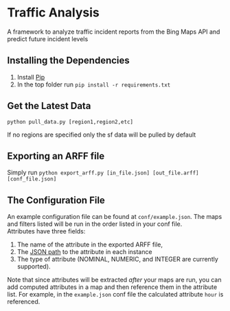 Traffic Analysis
================

A framework to analyze traffic incident reports from the Bing Maps API and predict future incident levels

Installing the Dependencies
-----------
1. Install [Pip](http://www.pip-installer.org/en/latest/installing.html)
2. In the top folder run `pip install -r requirements.txt`

Get the Latest Data
-----------------
    python pull_data.py [region1,region2,etc]
If no regions are specified only the sf data will be pulled by default

Exporting an ARFF file
----------------------
Simply run `python export_arff.py [in_file.json] [out_file.arff] [conf_file.json]`

The Configuration File
---------------------
An example configuration file can be found at `conf/example.json`.  The maps and filters listed will be run in the order listed in your conf file.  
Attributes have three fields: 

1. The name of the attribute in the exported ARFF file, 
2. The [JSON path](http://goessner.net/articles/JsonPath/) to the attribute in each instance
3. The type of attribute (NOMINAL, NUMERIC, and INTEGER are currently supported).

Note that since attributes will be extracted *after* your maps are run, you can add computed attributes in a map and then reference them in the attribute list.  For example, in the `example.json` conf file the calculated attribute `hour` is referenced.
